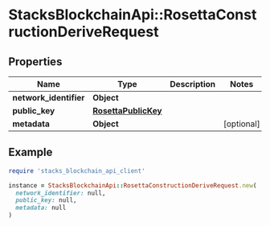 # StacksBlockchainApi::RosettaConstructionDeriveRequest

## Properties

| Name | Type | Description | Notes |
| ---- | ---- | ----------- | ----- |
| **network_identifier** | **Object** |  |  |
| **public_key** | [**RosettaPublicKey**](RosettaPublicKey.md) |  |  |
| **metadata** | **Object** |  | [optional] |

## Example

```ruby
require 'stacks_blockchain_api_client'

instance = StacksBlockchainApi::RosettaConstructionDeriveRequest.new(
  network_identifier: null,
  public_key: null,
  metadata: null
)
```

